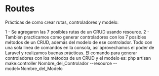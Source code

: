 # Routes

Prácticas de como crear rutas, controladores y modelo:
                                                
1 - Se agregaron las 7 posibles rutas de un CRUD usando resource.
2 - También practicamos como generar controladores con los 7 posibles métodos de un CRUD, además del modelo de ese controlador. Todo con una sola linea de comandos en la consola, así aprovechamos el poder de Laravel y realizamos buenas prácticas.
El comando para generar controladores con los métodos de un CRUD y el modelo es: php artisan make:controller Nombre_del_Controlador --resource --model=Nombre_del_Modelo
